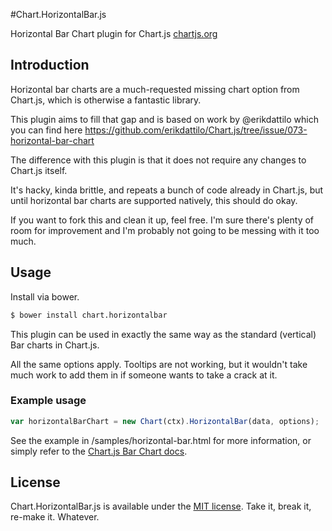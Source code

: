 #Chart.HorizontalBar.js

Horizontal Bar Chart plugin for Chart.js [chartjs.org](http://www.chartjs.org)

## Introduction
Horizontal bar charts are a much-requested missing chart option from Chart.js, which is otherwise a fantastic library.

This plugin aims to fill that gap and is based on work by @erikdattilo
which you can find here https://github.com/erikdattilo/Chart.js/tree/issue/073-horizontal-bar-chart

The difference with this plugin is that it does not require any changes
to Chart.js itself.

It's hacky, kinda brittle, and repeats a bunch of code already in Chart.js, but until horizontal bar charts are supported natively, this should do okay.

If you want to fork this and clean it up, feel free. I'm sure there's plenty of room for improvement and I'm probably not going to be messing with it too much.

## Usage

Install via bower.

```bash
$ bower install chart.horizontalbar
```

This plugin can be used in exactly the same way as the standard (vertical) Bar charts in Chart.js.

All the same options apply. Tooltips are not working, but it wouldn't take much work to add them in if someone wants to take a crack at it.

### Example usage

```javascript
var horizontalBarChart = new Chart(ctx).HorizontalBar(data, options);
```

See the example in /samples/horizontal-bar.html for more information,
or simply refer to the
[Chart.js Bar Chart docs](http://www.chartjs.org/docs/#bar-chart).

## License

Chart.HorizontalBar.js is available under the [MIT license](http://opensource.org/licenses/MIT). Take it, break it, re-make it. Whatever.

